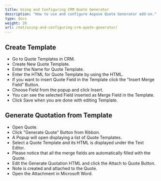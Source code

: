 ```yaml
---
title: Using and Configuring CRM Quote Generator
description: "How to use and configure Aspose Quote Generator add-on."
type: docs
weight: 20
url: /net/using-and-configuring-crm-quote-generator/
---
```


## Create Template

- Go to Quote Templates in CRM.
- Create New Quote Template. 
- Enter the Name for Quote Template.
- Enter the HTML for Quote Template by using the HTML.
- If you want to insert Quote Field in the Template click the "Insert Merge Field" Button. 
- Choose Field from the popup and click Insert. 
- You can see the selected Field inserted as Merge Field in the Template. 
- Click Save when you are done with editing Template.

## Generate Quotation from Template

- Open Quote.
- Click "Generate Quote" Button from Ribbon. 
- A Popup will open displaying a list of Quote Templates.
- Select a Quote Template and its HTML is displayed under the Text Editor.
- Please notice that all the merge fields are automatically filled with the Quote. 
- Edit the Generate Quotation HTML and click the Attach to Quote Button. 
- Note is created and attached to the Quote. 
- Open the Attachment in Microsoft Word.